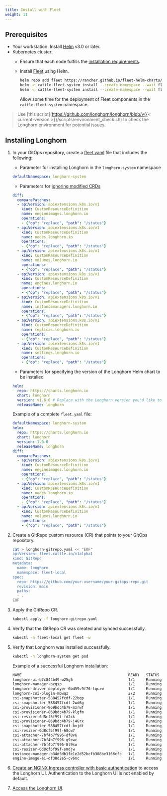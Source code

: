 ```yaml
---
title: Install with Fleet
weight: 11
---
```


## Prerequisites
- Your workstation: Install [Helm](https://helm.sh/docs/) v3.0 or later.
- Kubernetes cluster:
  - Ensure that each node fulfills the [installation requirements](../#installation-requirements).
  - Install [Fleet](https://fleet.rancher.io/) using Helm.

    ```bash
    helm repo add fleet https://rancher.github.io/fleet-helm-charts/
    helm -n cattle-fleet-system install --create-namespace --wait fleet-crd fleet/fleet-crd
    helm -n cattle-fleet-system install --create-namespace --wait fleet fleet/fleet
    ```
    Allow some time for the deployment of Fleet components in the `cattle-fleet-system` namespace.

> Use [this script](https://github.com/longhorn/longhorn/blob/v{{< current-version >}}/scripts/environment_check.sh) to check the Longhorn environment for potential issues.

## Installing Longhorn

1. In your GitOps repository, create a [fleet.yaml](https://fleet.rancher.io/ref-fleet-yaml) file that includes the following:

    - Parameter for installing Longhorn in the `longhorn-system` namespace

    ```yaml
    defaultNamespace: longhorn-system
    ```

    - Parameters for [ignoring modified CRDs](https://fleet.rancher.io/bundle-diffs)

    ```yaml
    diff:
      comparePatches:
      - apiVersion: apiextensions.k8s.io/v1
        kind: CustomResourceDefinition
        name: engineimages.longhorn.io
        operations:
        - {"op": "replace", "path": "/status"}
      - apiVersion: apiextensions.k8s.io/v1
        kind: CustomResourceDefinition
        name: nodes.longhorn.io
        operations:
        - {"op": "replace", "path": "/status"}
      - apiVersion: apiextensions.k8s.io/v1
        kind: CustomResourceDefinition
        name: volumes.longhorn.io
        operations:
        - {"op": "replace", "path": "/status"}
      - apiVersion: apiextensions.k8s.io/v1
        kind: CustomResourceDefinition
        name: engines.longhorn.io
        operations:
        - {"op": "replace", "path": "/status"}
      - apiVersion: apiextensions.k8s.io/v1
        kind: CustomResourceDefinition
        name: instancemanagers.longhorn.io
        operations:
        - {"op": "replace", "path": "/status"}
      - apiVersion: apiextensions.k8s.io/v1
        kind: CustomResourceDefinition
        name: replicas.longhorn.io
        operations:
        - {"op": "replace", "path": "/status"}
      - apiVersion: apiextensions.k8s.io/v1
        kind: CustomResourceDefinition
        name: settings.longhorn.io
        operations:
        - {"op": "replace", "path": "/status"}
    ```

    - Parameters for specifying the version of the Longhorn Helm chart to be installed

    ```yaml
    helm:
      repo: https://charts.longhorn.io
      chart: longhorn
      version: v1.6.0 # Replace with the Longhorn version you'd like to install or upgrade to
      releaseName: longhorn
    ```

    Example of a complete `fleet.yaml` file:

    ```yaml
    defaultNamespace: longhorn-system
    helm:
      repo: https://charts.longhorn.io
      chart: longhorn
      version: 1.6.0
      releaseName: longhorn
    diff:
      comparePatches:
      - apiVersion: apiextensions.k8s.io/v1
        kind: CustomResourceDefinition
        name: engineimages.longhorn.io
        operations:
        - {"op": "replace", "path": "/status"}
      - apiVersion: apiextensions.k8s.io/v1
        kind: CustomResourceDefinition
        name: nodes.longhorn.io
        operations:
        - {"op": "replace", "path": "/status"}
      - apiVersion: apiextensions.k8s.io/v1
        kind: CustomResourceDefinition
        name: volumes.longhorn.io
        operations:
        - {"op": "replace", "path": "/status"}
    ```

1. Create a GitRepo custom resource (CR) that points to your GitOps repository.

    ```bash
    cat > longhorn-gitrepo.yaml << "EOF"
    apiVersion: fleet.cattle.io/v1alpha1
    kind: GitRepo
    metadata:
      name: longhorn
      namespace: fleet-local
    spec:
      repo: https://github.com/your-username/your-gitops-repo.git
      revision: main
      paths:
      - .
    EOF
    ```

1. Apply the GitRepo CR.

    ```bash
    kubectl apply -f longhorn-gitrepo.yaml
    ```

1. Verify that the GitRepo CR was created and synced successfully.

    ```bash
    kubectl -n fleet-local get fleet -w
    ```

1. Verify that Longhorn was installed successfully.

    ```bash
    kubectl -n longhorn-system get pod
    ```

    Example of a successful Longhorn installation:

    ```bash
    NAME                                                READY   STATUS    RESTARTS   AGE
    longhorn-ui-b7c844b49-w25g5                         1/1     Running   0          2m41s
    longhorn-manager-pzgsp                              1/1     Running   0          2m41s
    longhorn-driver-deployer-6bd59c9f76-lqczw           1/1     Running   0          2m41s
    longhorn-csi-plugin-mbwqz                           2/2     Running   0          100s
    csi-snapshotter-588457fcdf-22bqp                    1/1     Running   0          100s
    csi-snapshotter-588457fcdf-2wd6g                    1/1     Running   0          100s
    csi-provisioner-869bdc4b79-mzrwf                    1/1     Running   0          101s
    csi-provisioner-869bdc4b79-klgfm                    1/1     Running   0          101s
    csi-resizer-6d8cf5f99f-fd2ck                        1/1     Running   0          101s
    csi-provisioner-869bdc4b79-j46rx                    1/1     Running   0          101s
    csi-snapshotter-588457fcdf-bvjdt                    1/1     Running   0          100s
    csi-resizer-6d8cf5f99f-68cw7                        1/1     Running   0          101s
    csi-attacher-7bf4b7f996-df8v6                       1/1     Running   0          101s
    csi-attacher-7bf4b7f996-g9cwc                       1/1     Running   0          101s
    csi-attacher-7bf4b7f996-8l9sw                       1/1     Running   0          101s
    csi-resizer-6d8cf5f99f-smdjw                        1/1     Running   0          101s
    instance-manager-b34d5db1fe1e2d52bcfb308be3166cfc   1/1     Running   0          114s
    engine-image-ei-df38d2e5-cv6nc                      1/1     Running   0          114s
    ```

1. [Create an NGINX Ingress controller with basic authentication](../../accessing-the-ui/longhorn-ingress) to access the Longhorn UI. Authentication to the Longhorn UI is not enabled by default.

1. [Access the Longhorn UI](../../accessing-the-ui).
